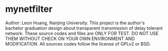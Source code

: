# mynetfilter
Author: Leon Huang, Nanjing University.
This project is the author's bachelor graduation design
about transparent transmission of delay tolerant network.
These source codes and files are ONLY FOR TEST.
DO NOT USE THEM WITHOUT CHECK ON YOUR OWN ENVIRONMENT
AND MODIFICATION.
All sources codes follow the license of GPLv2 or BSD.
